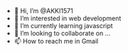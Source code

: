 - 👋 Hi, I’m @AKKI1571
- 👀 I’m interested in web development
- 🌱 I’m currently learning javascript
- 💞️ I’m looking to collaborate on ...
- 📫 How to reach me in Gmail

<!---
AKKI1571/AKKI1571 is a ✨ special ✨ repository because its `README.md` (this file) appears on your GitHub profile.
You can click the Preview link to take a look at your changes.
--->
